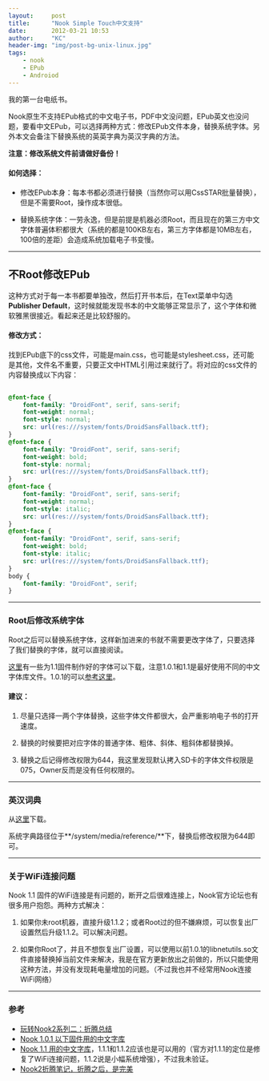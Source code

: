 ```yaml
---
layout:     post
title:      "Nook Simple Touch中文支持"
date:       2012-03-21 10:53
author:     "KC"
header-img: "img/post-bg-unix-linux.jpg"
tags:
    - nook
    - EPub
    - Androiod
---
```


我的第一台电纸书。

Nook原生不支持EPub格式的中文电子书，PDF中文没问题，EPub英文也没问题，要看中文EPub，可以选择两种方式：修改EPub文件本身，替换系统字体。另外本文会备注下替换系统的英英字典为英汉字典的方法。

**注意：修改系统文件前请做好备份！**

#### 如何选择：

* 修改EPub本身：每本书都必须进行替换（当然你可以用CssSTAR批量替换），但是不需要Root，操作成本很低。

* 替换系统字体：一劳永逸，但是前提是机器必须Root，而且现在的第三方中文字体普遍体积都很大（系统的都是100KB左右，第三方字体都是10MB左右，100倍的差距）会造成系统加载电子书变慢。


---

## 不Root修改EPub
这种方式对于每一本书都要单独改，然后打开书本后，在Text菜单中勾选**Publisher Default**，这时候就能发现书本的中文能够正常显示了，这个字体和微软雅黑很接近。看起来还是比较舒服的。

#### 修改方式：
找到EPub底下的css文件，可能是main.css，也可能是stylesheet.css，还可能是其他，文件名不重要，只要正文中HTML引用过来就行了。将对应的css文件的内容替换成以下内容：

```css
	
@font-face {	font-family: "DroidFont", serif, sans-serif;	font-weight: normal;	font-style: normal;	src: url(res:///system/fonts/DroidSansFallback.ttf);}@font-face {	font-family: "DroidFont", serif, sans-serif;	font-weight: bold;	font-style: normal;	src: url(res:///system/fonts/DroidSansFallback.ttf);}@font-face {	font-family: "DroidFont", serif, sans-serif;	font-weight: normal;	font-style: italic;	src: url(res:///system/fonts/DroidSansFallback.ttf);}@font-face {	font-family: "DroidFont", serif, sans-serif;	font-weight: bold;	font-style: italic;	src: url(res:///system/fonts/DroidSansFallback.ttf);}body { 
	font-family: "DroidFont", serif;
}
```

---

### Root后修改系统字体
Root之后可以替换系统字体，这样新加进来的书就不需要更改字体了，只要选择了我们替换的字体，就可以直接阅读。

[这里](http://www.hi-pda.com/forum/viewthread.php?tid=889528)有一些为1.1固件制作好的字体可以下载，注意1.0.1和1.1是最好使用不同的中文字体库文件。1.0.1的可以[参考这里](http://www.hi-pda.com/forum/viewthread.php?tid=805533&extra=page=1&filter=type&typeid=77&page=1)。

#### 建议：

1. 尽量只选择一两个字体替换，这些字体文件都很大，会严重影响电子书的打开速度。

2. 替换的时候要把对应字体的普通字体、粗体、斜体、粗斜体都替换掉。

3. 替换之后记得修改权限为644，我这里发现默认拷入SD卡的字体文件权限是075，Owner反而是没有任何权限的。

---

### 英汉词典
从[这里](http://122.70.220.99/downloads/basewords.db)下载。

系统字典路径位于**/system/media/reference/**下，替换后修改权限为644即可。

---

### 关于WiFi连接问题
Nook 1.1 固件的WiFi连接是有问题的，断开之后很难连接上，Nook官方论坛也有很多用户抱怨。两种方式解决：

1. 如果你未root机器，直接升级1.1.2；或者Root过的但不嫌麻烦，可以恢复出厂设置然后升级1.1.2。可以解决问题。

2. 如果你Root了，并且不想恢复出厂设置，可以使用以前1.0.1的libnetutils.so文件直接替换掉当前文件来解决，我是在官方更新放出之前做的，所以只能使用这种方法，并没有发现耗电量增加的问题。（不过我也并不经常用Nook连接WiFi网络）

---

### 参考

* [玩转Nook2系列二：折腾总结](http://www.chanue.com/it/some-technique-of-nook-2/)
* [Nook 1.0.1 以下固件用的中文字库](http://www.hi-pda.com/forum/viewthread.php?tid=805533&extra=page=1&filter=type&typeid=77&page=1)
* [Nook 1.1 用的中文字库](http://www.hi-pda.com/forum/viewthread.php?tid=889528)，1.1.1和1.1.2应该也是可以用的（官方对1.1.1的定位是修复了WiFi连接问题，1.1.2说是小幅系统增强），不过我未验证。
* [Nook2折腾笔记，折腾之后，是完美](http://www.hi-pda.com/forum/viewthread.php?tid=884843)